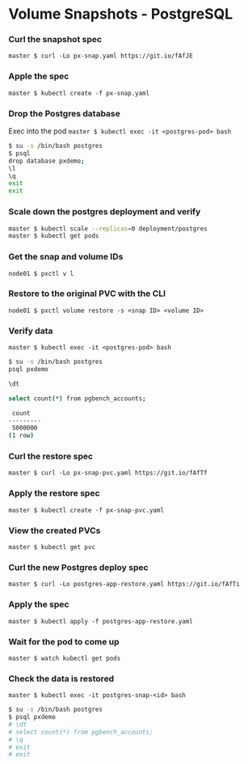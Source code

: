# Volume Snapshots - PostgreSQL

### Curl the snapshot spec
`master $ curl -Lo px-snap.yaml https://git.io/fAfJE`

### Apple the spec
`master $ kubectl create -f px-snap.yaml`

### Drop the Postgres database
Exec into the pod
`master $ kubectl exec -it <postgres-pod> bash`

```bash
$ su -s /bin/bash postgres
$ psql
drop database pxdemo;
\l
\q
exit
exit
```

### Scale down the postgres deployment and verify
```bash
master $ kubectl scale --replicas=0 deployment/postgres
master $ kubectl get pods
```

### Get the snap and volume IDs
`node01 $ pxctl v l`

### Restore to the original PVC with the CLI
`node01 $ pxctl volume restore -s <snap ID> <volume ID>`

### Verify data
`master $ kubectl exec -it <postgres-pod> bash`

```bash
$ su -s /bin/bash postgres
psql pxdemo

\dt

select count(*) from pgbench_accounts;

 count  
---------
 5000000
(1 row)
```

### Curl the restore spec
`master $ curl -Lo px-snap-pvc.yaml https://git.io/fAfTf`

### Apply the restore spec
`master $ kubectl create -f px-snap-pvc.yaml`

### View the created PVCs
`master $ kubectl get pvc`

### Curl the new Postgres deploy spec
`master $ curl -Lo postgres-app-restore.yaml https://git.io/fAfTi`

### Apply the spec
`master $ kubectl apply -f postgres-app-restore.yaml`

### Wait for the pod to come up
`master $ watch kubectl get pods`

### Check the data is restored
`master $ kubectl exec -it postgres-snap-<id> bash`

```bash
$ su -s /bin/bash postgres
$ psql pxdemo
# \dt
# select count(*) from pgbench_accounts;
# \q
# exit
# exit
```
